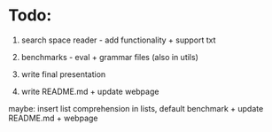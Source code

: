 # Todo:
1) search space reader - add functionality + support txt
2) benchmarks - eval + grammar files (also in utils)
3) write final presentation

4) write README.md + update webpage

maybe: insert list comprehension in lists, default benchmark + update README.md + webpage
